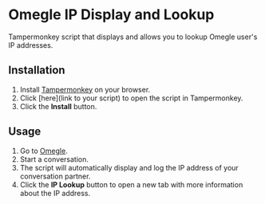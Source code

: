 # Omegle IP Display and Lookup

Tampermonkey script that displays and allows you to lookup Omegle user's IP addresses.

## Installation

1. Install [Tampermonkey](https://tampermonkey.net/) on your browser.
2. Click [here](link to your script) to open the script in Tampermonkey.
3. Click the **Install** button.

## Usage

1. Go to [Omegle](https://www.omegle.com/).
2. Start a conversation.
3. The script will automatically display and log the IP address of your conversation partner.
4. Click the **IP Lookup** button to open a new tab with more information about the IP address.
